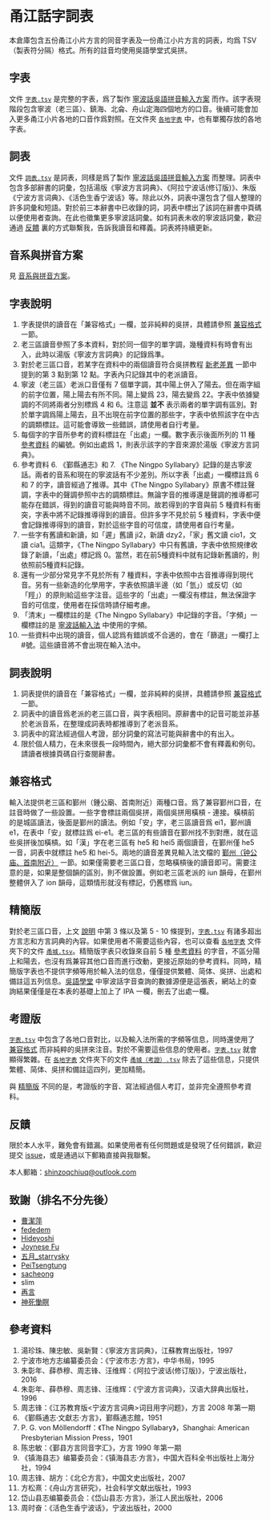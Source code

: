 # 甬江話字詞表

本倉庫包含五份甬江小片方言的同音字表及一份甬江小片方言的詞表，均爲 TSV（製表符分隔）格式。所有的註音均使用吳語學堂式吳拼。

## 字表

文件 [`字表.tsv`](字表.tsv) 是完整的字表，爲了製作 [寧波話吳語拼音輸入方案](https://github.com/NGLI/rime-wugniu_gninpou) 而作。該字表現階段包含寧波（老三區）、鎮海、北侖、舟山定海四個地方的口音。後續可能會加入更多甬江小片各地的口音作爲對照。在文件夾 [`各地字表`](各地字表) 中，也有單獨存放的各地字表。

## 詞表

文件 [`詞表.tsv`](詞表.tsv) 是詞表，同樣是爲了製作 [寧波話吳語拼音輸入方案](https://github.com/NGLI/rime-wugniu_gninpou) 而整理。詞表中包含多部辭書的詞彙，包括湯版《寧波方言詞典》、《阿拉宁波话(修订版)》、朱版《宁波方言词典》、《活色生香宁波话》等。除此以外，詞表中還包含了個人整理的許多詞彙和短語。對於前三本辭書中已收錄的詞，詞表中標出了該詞在辭書中頁碼以便使用者查詢。在此也徵集更多寧波話詞彙。如有詞表未收的寧波話詞彙，歡迎通過 [反饋](https://github.com/ionkaon/dictionary#反饋) 裏的方式聯繫我，告訴我讀音和釋義。詞表將持續更新。

## 音系與拼音方案

見 [音系與拼音方案](音系與拼音方案.md)。

## 字表說明

1. 字表提供的讀音在「兼容格式」一欄，並非純粹的吳拼，具體請參照 [兼容格式](https://github.com/ionkaon/dictionary#兼容格式) 一節。
2. 老三區讀音參照了多本資料，對於同一個字的單字調，幾種資料有時會有出入，此時以湯版《寧波方言詞典》的記錄爲準。
3. 對於老三區口音，若某字在資料中的兩個讀音符合吳拼教程 [新老差異](https://ionkaon.github.io/phin-in-tutorial/内部差异/新老差异.html) 一節中提到的第 3 點到第 12 點。字表內只記錄其中的老派讀音。
4. 寧波（老三區）老派口音僅有 7 個單字調，其中陽上併入了陽去。但在兩字組的前字位置，陽上陽去有所不同。陽上變爲 23，陽去變爲 22。字表中依據變調的不同將兩者分別標爲 4 和 6。注意這 **並不** 表示兩者的單字調有區別。對於單字調爲陽上陽去，且不出現在前字位置的那些字，字表中依照該字在中古的調類標註。這可能會導致一些錯誤，請使用者自行考量。
5. 每個字的字音所參考的資料標註在「出處」一欄。數字表示後面所列的 11 種 [參考資料](https://github.com/ionkaon/dictionary#參考資料) 的編號。例如出處爲 1，則表示該字的字音來源於湯版《寧波方言詞典》。
6. 參考資料 6. 《鄞縣通志》和 7. 《The Ningpo Syllabary》記錄的是古寧波話。兩者的音系和現在的寧波話有不少差別。所以字表「出處」一欄標註爲 6 和 7 的字，讀音經過了推導。其中《The Ningpo Syllabary》原書不標註聲調，字表中的聲調參照中古的調類標註。無論字音的推導還是聲調的推導都可能存在錯誤，得到的讀音可能與時音不同。故若得到的字音與前 5 種資料有衝突，字表中將不記錄推導得到的讀音。但許多字不見於前 5 種資料，字表中便會記錄推導得到的讀音，對於這些字音的可信度，請使用者自行考量。
7. 一些字有舊讀和新讀，如「遲」舊讀 ji2，新讀 dzy2，「家」舊文讀 cio1，文讀 cia1。這類字，《The Ningpo Syllabary》中只有舊讀，字表中依照規律收錄了新讀，「出處」標記爲 0。當然，若在前5種資料中就有記錄新舊讀的，則依照前5種資料記錄。
8. 還有一少部分常見字不見於所有 7 種資料，字表中依照中古音推導得到現代音。另有一些新造的化學用字，字表依照讀半邊（如「氫」）或反切（如「羥」）的原則給這些字注音。這些字的「出處」一欄沒有標註，無法保證字音的可信度，使用者在採信時請仔細考慮。
9. 「清末」一欄標註的是《The Ningpo Syllabary》中記錄的字音。「字頻」一欄標註的是 [寧波話輸入法](https://github.com/NGLI/rime-wugniu_gninpou) 中使用的字頻。
10. 一些資料中出現的讀音，個人認爲有錯誤或不合適的，會在「篩選」一欄打上#號。這些讀音將不會出現在輸入法中。

## 詞表說明

1. 詞表提供的讀音在「兼容格式」一欄，並非純粹的吳拼，具體請參照 [兼容格式](https://github.com/ionkaon/dictionary#兼容格式) 一節。
2. 詞表中的讀音爲老派的老三區口音，與字表相同。原辭書中的記音可能並非基於老派音系，在整理成詞表時都推導到了老派音系。
3. 詞表中的寫法經過個人考證，部分詞彙的寫法可能與辭書中的有出入。
4. 限於個人精力，在未來很長一段時間內，絕大部分詞彙都不會有釋義和例句。請讀者根據頁碼自行查閱辭書。

## 兼容格式

輸入法提供老三區和鄞州（鍾公廟、首南附近）兩種口音。爲了兼容鄞州口音，在註音時做了一些設置。一些字會標註兩個吳拼，兩個吳拼用橫槓 - 連接。橫槓前的是城區讀法，後面是鄞州的讀法。例如「安」字，老三區讀音爲 ei1，鄞州讀 e1，在表中「安」就標註爲 ei-e1。老三區的有些讀音在鄞州找不到對應，就在這些吳拼後加橫槓。如「漢」字在老三區有 he5 和 hei5 兩個讀音，在鄞州僅 he5 一音，詞表中就標註 he5 和 hei-5。兩地的讀音差異見輸入法文檔的 [鄞州（钟公庙、首南附近）](https://github.com/NGLI/rime-wugniu_gninpou/wiki/音系及拼音方案#鄞州（钟公庙、首南附近）) 一節。如果僅需要老三區口音，忽略橫槓後的讀音即可。需要注意的是，如果是整個韻的區別，則不做設置。例如老三區老派的 iun 韻母，在鄞州整體併入了 ion 韻母，這類情形就沒有標記，仍舊標爲 iun。

## 精簡版

對於老三區口音，上文 [說明](https://github.com/ionkaon/dictionary#說明) 中第 3 條以及第 5 - 10 條提到，[`字表.tsv`](字表.tsv) 有諸多超出方言志和方言詞典的內容。如果使用者不需要這些內容，也可以查看 [`各地字表`](各地字表) 文件夾下的文件 [`甬城.tsv`](各地字表/甬城.tsv)。精簡版字表只收錄來自前 5 種 [參考資料](https://github.com/ionkaon/dictionary#參考資料) 的字音，不區分陽上和陽去，也沒有爲兼容其他口音而進行改動，更接近原始的參考資料。同時，精簡版字表也不提供字頻等用於輸入法的信息，僅僅提供繁體、简体、吳拼、出處和備註這五列信息。[吳語學堂](https://www.wugniu.com/) 中寧波話字音查詢的數據源便是這張表，網站上的查詢結果僅僅是在本表的基礎上加上了 IPA 一欄，刪去了出處一欄。

## 考證版

[`字表.tsv`](字表.tsv) 中包含了各地口音對比，以及輸入法所需的字頻等信息，同時還使用了 [兼容格式](https://github.com/ionkaon/dictionary#兼容格式) 而非純粹的吳拼來注音。對於不需要這些信息的使用者。[`字表.tsv`](字表.tsv) 就會顯得繁雜。在 [`各地字表`](各地字表) 文件夾下的文件 [`甬城（考證）.tsv`](各地字表/甬城（考證）.tsv) 除去了這些信息，只提供繁體、简体、吳拼和備註這四列，更加精簡。

與 [精簡版](https://github.com/ionkaon/dictionary#參考資料) 不同的是，考證版的字音、寫法經過個人考訂，並非完全遵照參考資料。

## 反饋

限於本人水平，難免會有錯漏。如果使用者有任何問題或是發現了任何錯誤，歡迎提交 [issue](https://github.com/ionkaon/dictionary/issues)，或是通過以下郵箱直接與我聯繫。

本人郵箱：shinzoqchiuq@outlook.com

## 致謝（排名不分先後）

- [曹潔萍](https://www.zhihu.com/people/cao-jie-ping-86)
- [fededem](https://github.com/fededem)
- [Hideyoshi](https://www.zhihu.com/people/jiang-kai-wen-21)
- [Joynese Fu](https://www.zhihu.com/people/joynese-fu)
- [五月_starrysky](https://weibo.com/ngyuq)
- [PeiTsengtung](https://github.com/PeiTsengtung)
- [sacheong](https://github.com/sacheong)
- slim
- [再言](https://www.zhihu.com/people/zai-yan-50)
- [神死慟瞑](https://www.zhihu.com/people/cao-wei-feng)

## 參考資料

1. 湯珍珠、陳忠敏、吳新賢：《寧波方言詞典》，江蘇教育出版社，1997
2. 宁波市地方志编纂委员会：《宁波市志·方言》，中华书局，1995
3. 朱彰年、薛恭穆、周志锋、汪维辉：《阿拉宁波话(修订版)》，宁波出版社，2016
4. 朱彰年、薛恭穆、周志锋、汪维辉：《宁波方言词典》，汉语大辞典出版社，1996
5. 周志锋：《江苏教育版<宁波方言词典>词目用字问题》，方言 2008 年第一期
6. 《鄞縣通志·文獻志·方言》，鄞縣通志館，1951
7. P. G. von Möllendorff：《The Ningpo Syllabary》，Shanghai: American Presbyterian Mission Press，1901
8. 陈忠敏：《鄞县方言同音字汇》，方言 1990 年第一期
9. 《镇海县志》编纂委员会：《镇海县志·方言》，中国大百科全书出版社上海分社，1994
10. 周志锋、胡方：《北仑方言》，中国文史出版社，2007
11. 方松熹：《舟山方言研究》，社会科学文献出版社，1993
12. 岱山县志编纂委员会：《岱山县志·方言》，浙江人民出版社，2006
12. 周时奋：《活色生香宁波话》，宁波出版社，2000

